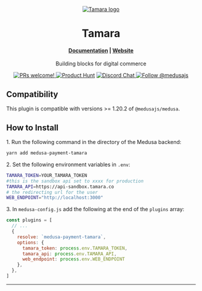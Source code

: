 <p align="center">
  <a href="https://tamara.co">
  <picture>
    <source media="(prefers-color-scheme: dark)" srcset="https://cdn.tamara.co/assets/png/tamara-logo-badge-en.png">
    <source media="(prefers-color-scheme: light)" srcset="https://cdn.tamara.co/assets/png/tamara-logo-badge-en.png">
    <img alt="Tamara logo" src="https://cdn.tamara.co/assets/png/tamara-logo-badge-en.png">
    </picture>
  </a>
</p>
<h1 align="center">
  Tamara
</h1>

<h4 align="center">
  <a href="https://docs.tamara.co">Documentation</a> |
  <a href="https://tamara.co">Website</a>
</h4>

<p align="center">
  Building blocks for digital commerce
</p>
<p align="center">
  <a href="https://github.com/medusajs/medusa/blob/master/CONTRIBUTING.md">
    <img src="https://img.shields.io/badge/PRs-welcome-brightgreen.svg?style=flat" alt="PRs welcome!" />
  </a>
    <a href="https://www.producthunt.com/posts/medusa"><img src="https://img.shields.io/badge/Product%20Hunt-%231%20Product%20of%20the%20Day-%23DA552E" alt="Product Hunt"></a>
  <a href="https://discord.gg/xpCwq3Kfn8">
    <img src="https://img.shields.io/badge/chat-on%20discord-7289DA.svg" alt="Discord Chat" />
  </a>
  <a href="https://twitter.com/intent/follow?screen_name=medusajs">
    <img src="https://img.shields.io/twitter/follow/medusajs.svg?label=Follow%20@medusajs" alt="Follow @medusajs" />
  </a>
</p>

## Compatibility

This plugin is compatible with versions >= 1.20.2 of `@medusajs/medusa`. 

## How to Install

1\. Run the following command in the directory of the Medusa backend:

  ```bash
  yarn add medusa-payment-tamara
  ```

2\. Set the following environment variables in `.env`:

  ```bash
  TAMARA_TOKEN=YOUR_TAMARA_TOKEN
  #this is the sandbox api set to xxxx for production 
  TAMARA_API=https://api-sandbox.tamara.co
  # the redirecting url for the user 
  WEB_ENDPOINT="http://localhost:3000"
  ```

3\. In `medusa-config.js` add the following at the end of the `plugins` array:

  ```js
  const plugins = [
    // ...
    {
      resolve: `medusa-payment-tamara`,
      options: {
        tamara_token: process.env.TAMARA_TOKEN,
        tamara_api: process.env.TAMARA_API,
        web_endpoint: process.env.WEB_ENDPOINT
      },
    },
  ]
  ```

---

